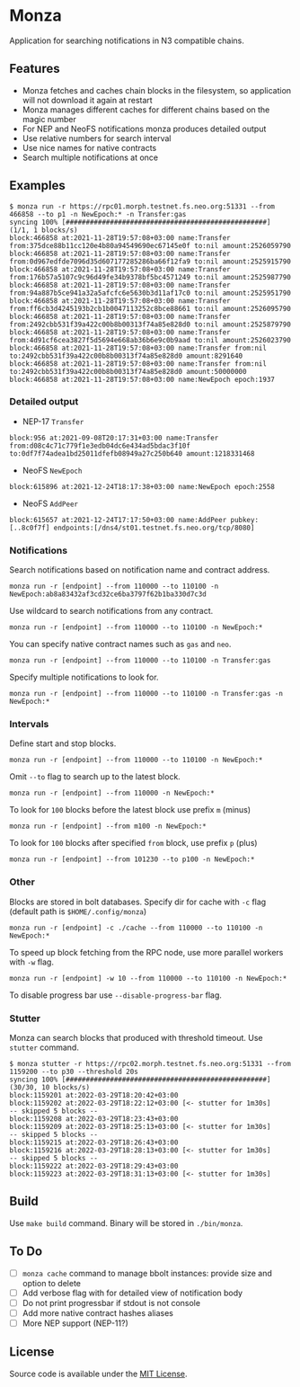 # Monza

Application for searching notifications in N3 compatible chains.


## Features

- Monza fetches and caches chain blocks in the filesystem, so application will
  not download it again at restart
- Monza manages different caches for different chains based on the magic number
- For NEP and NeoFS notifications monza produces detailed output
- Use relative numbers for search interval
- Use nice names for native contracts
- Search multiple notifications at once

## Examples

```
$ monza run -r https://rpc01.morph.testnet.fs.neo.org:51331 --from 466858 --to p1 -n NewEpoch:* -n Transfer:gas
syncing 100% [##################################################] (1/1, 1 blocks/s)
block:466858 at:2021-11-28T19:57:08+03:00 name:Transfer from:375dce88b11cc120e4b80a94549690ec67145e0f to:nil amount:2526059790
block:466858 at:2021-11-28T19:57:08+03:00 name:Transfer from:0d967edfde7096d35d607177285286ba66f12fa9 to:nil amount:2525915790
block:466858 at:2021-11-28T19:57:08+03:00 name:Transfer from:176b57a5107c9c96d49fe34b9378bf5bc4571249 to:nil amount:2525987790
block:466858 at:2021-11-28T19:57:08+03:00 name:Transfer from:94a887b5ce941a32a5afcfc6e5630b3d11af17c0 to:nil amount:2525951790
block:466858 at:2021-11-28T19:57:08+03:00 name:Transfer from:ff6cb3d4245193b2cb1b0047113252c8bce88661 to:nil amount:2526095790
block:466858 at:2021-11-28T19:57:08+03:00 name:Transfer from:2492cbb531f39a422c00b8b00313f74a85e828d0 to:nil amount:2525879790
block:466858 at:2021-11-28T19:57:08+03:00 name:Transfer from:4d91cf6cea3827f5d5694e668ab36b6e9c0b9aad to:nil amount:2526023790
block:466858 at:2021-11-28T19:57:08+03:00 name:Transfer from:nil to:2492cbb531f39a422c00b8b00313f74a85e828d0 amount:8291640
block:466858 at:2021-11-28T19:57:08+03:00 name:Transfer from:nil to:2492cbb531f39a422c00b8b00313f74a85e828d0 amount:50000000
block:466858 at:2021-11-28T19:57:08+03:00 name:NewEpoch epoch:1937
```

### Detailed output

- NEP-17 `Transfer`
```
block:956 at:2021-09-08T20:17:31+03:00 name:Transfer from:d08c4c71c779f1e3edb04dc6e434ad5bdac3f10f to:0df7f74adea1bd25011dfefb08949a27c250b640 amount:1218331468
```
- NeoFS `NewEpoch`
```
block:615896 at:2021-12-24T18:17:38+03:00 name:NewEpoch epoch:2558
```
- NeoFS `AddPeer`
```
block:615657 at:2021-12-24T17:17:50+03:00 name:AddPeer pubkey:[..8c0f7f] endpoints:[/dns4/st01.testnet.fs.neo.org/tcp/8080]
```

### Notifications

Search notifications based on notification name and contract address.
```
monza run -r [endpoint] --from 110000 --to 110100 -n NewEpoch:ab8a83432af3cd32ce6ba3797f62b1ba330d7c3d
```

Use wildcard to search notifications from any contract.

```
monza run -r [endpoint] --from 110000 --to 110100 -n NewEpoch:*
```

You can specify native contract names such as `gas` and `neo`.

```
monza run -r [endpoint] --from 110000 --to 110100 -n Transfer:gas
```

Specify multiple notifications to look for.

```
monza run -r [endpoint] --from 110000 --to 110100 -n Transfer:gas -n NewEpoch:*
```

### Intervals

Define start and stop blocks.

```
monza run -r [endpoint] --from 110000 --to 110100 -n NewEpoch:*
```

Omit `--to` flag to search up to the latest block.

```
monza run -r [endpoint] --from 110000 -n NewEpoch:*
```

To look for `100` blocks before the latest block use prefix `m` (minus)

```
monza run -r [endpoint] --from m100 -n NewEpoch:*
```

To look for `100` blocks after specified `from` block, use prefix `p` (plus)

```
monza run -r [endpoint] --from 101230 --to p100 -n NewEpoch:*
```

### Other

Blocks are stored in bolt databases. Specify dir for cache with `-c` flag
(default path is `$HOME/.config/monza`)

```
monza run -r [endpoint] -c ./cache --from 110000 --to 110100 -n NewEpoch:*
```

To speed up block fetching from the RPC node, use more parallel workers with
`-w` flag.

```
monza run -r [endpoint] -w 10 --from 110000 --to 110100 -n NewEpoch:*
```

To disable progress bar use `--disable-progress-bar` flag.

### Stutter

Monza can search blocks that produced with threshold timeout. Use `stutter`
command.

```
$ monza stutter -r https://rpc02.morph.testnet.fs.neo.org:51331 --from 1159200 --to p30 --threshold 20s
syncing 100% [##################################################] (30/30, 10 blocks/s)       
block:1159201 at:2022-03-29T18:20:42+03:00
block:1159202 at:2022-03-29T18:22:12+03:00 [<- stutter for 1m30s]
-- skipped 5 blocks --
block:1159208 at:2022-03-29T18:23:43+03:00
block:1159209 at:2022-03-29T18:25:13+03:00 [<- stutter for 1m30s]
-- skipped 5 blocks --
block:1159215 at:2022-03-29T18:26:43+03:00
block:1159216 at:2022-03-29T18:28:13+03:00 [<- stutter for 1m30s]
-- skipped 5 blocks --
block:1159222 at:2022-03-29T18:29:43+03:00
block:1159223 at:2022-03-29T18:31:13+03:00 [<- stutter for 1m30s]
```

## Build

Use `make build` command. Binary will be stored in `./bin/monza`.


## To Do
- [ ] `monza cache` command to manage bbolt instances: provide size and option to delete
- [ ] Add verbose flag with for detailed view of notification body
- [ ] Do not print progressbar if stdout is not console
- [ ] Add more native contract hashes aliases
- [ ] More NEP support (NEP-11?)

## License

Source code is available under the [MIT License](/LICENSE).
